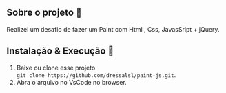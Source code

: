 ## Sobre o projeto 🚀

Realizei um desafio de fazer um Paint com Html , Css, JavasSript + jQuery.

## Instalação & Execução 🚀

1. Baixe ou clone esse projeto <br> `git clone https://github.com/dressalsl/paint-js.git`.
2. Abra o arquivo no VsCode no browser.
